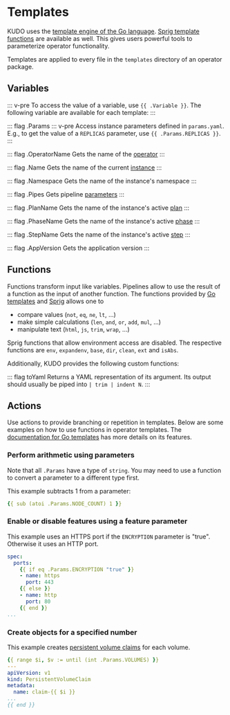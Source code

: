# Templates

KUDO uses the [template engine of the Go language](https://golang.org/pkg/text/template/). [Sprig template functions](http://masterminds.github.io/sprig/) are available as well. This gives users powerful tools to parameterize operator functionality.

Templates are applied to every file in the `templates` directory of an operator package.

## Variables

::: v-pre
To access the value of a variable, use `{{ .Variable }}`. The following variable are available for each template:
:::

::: flag .Params
::: v-pre
Access instance parameters defined in `params.yaml`. E.g., to get the value of a `REPLICAS` parameter, use `{{ .Params.REPLICAS }}`.
:::

::: flag .OperatorName
Gets the name of the [operator](../what-is-kudo.md#main-concepts)
:::

::: flag .Name
Gets the name of the current [instance](../what-is-kudo.md#main-concepts)
:::

::: flag .Namespace
Gets the name of the instance's namespace
:::

::: flag .Pipes
Gets pipeline [parameters](tasks.md#pipe-task)
:::

::: flag .PlanName
Gets the name of the instance's active [plan](plans.md)
:::

::: flag .PhaseName
Gets the name of the instance's active [phase](plans.md)
:::

::: flag .StepName
Gets the name of the instance's active [step](plans.md)
:::

::: flag .AppVersion
Gets the application version
:::

## Functions

Functions transform input like variables. Pipelines allow to use the result of a function as the input of another function. The functions provided by [Go templates](https://golang.org/pkg/text/template/#hdr-Functions) and [Sprig](https://masterminds.github.io/sprig/) allows one to

* compare values (`not`, `eq`, `ne`, `lt`, ...)
* make simple calculations (`len`, `and`, `or`, `add`, `mul`, ...)
* manipulate text (`html`, `js`, `trim`, `wrap`, ...)

Sprig functions that allow environment access are disabled. The respective functions are `env`, `expandenv`, `base`, `dir`, `clean`, `ext` and `isAbs`.

Additionally, KUDO provides the following custom functions:

::: flag toYaml
Returns a YAML representation of its argument. Its output
should usually be piped into `| trim | indent N`.
:::

## Actions

Use actions to provide branching or repetition in templates. Below are some examples on how to use functions in operator templates. The [documentation for Go templates](https://golang.org/pkg/text/template/#hdr-Actions) has more details on its features.

### Perform arithmetic using parameters

Note that all `.Params` have a type of `string`. You may need to use a function to convert a parameter to
a different type first.

This example subtracts 1 from a parameter:

```yaml
{{ sub (atoi .Params.NODE_COUNT) 1 }}
```

### Enable or disable features using a feature parameter

This example uses an HTTPS port if the `ENCRYPTION` parameter is "true". Otherwise it uses an HTTP port.

```yaml
spec:
  ports:
    {{ if eq .Params.ENCRYPTION "true" }}
    - name: https
      port: 443
    {{ else }}
    - name: http
      port: 80
    {{ end }}
...
```

### Create objects for a specified number

This example creates [persistent volume claims](https://kubernetes.io/docs/concepts/storage/persistent-volumes/#persistentvolumeclaims) for each volume.

```yaml
{{ range $i, $v := until (int .Params.VOLUMES) }}
---
apiVersion: v1
kind: PersistentVolumeClaim
metadata:
  name: claim-{{ $i }}
...
{{ end }}
```
